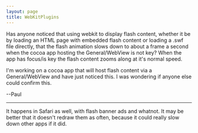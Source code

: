 ```yaml
---
layout: page
title: WebKitPlugins
---
```


Has anyone noticed that using webkit to display flash content, whether it be by loading an HTML page with embedded flash content or loading a .swf file directly, that the flash animation slows down to about a frame a second when the cocoa app hosting the General/WebView is not key?  When the app has focus/is key the flash content zooms along at it's normal speed.

I'm working on a cocoa app that will host flash content via a General/WebView and have just noticed this.  I was wondering if anyone else could confirm this.

--Paul

----

It happens in Safari as well, with flash banner ads and whatnot. It may be better that it doesn't redraw them as often, because it could really slow down other apps if it did.
